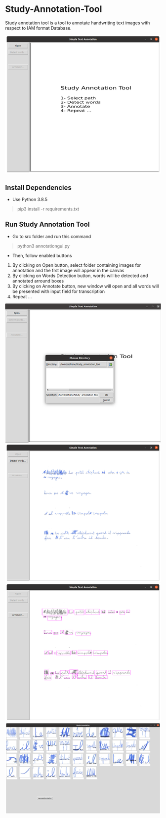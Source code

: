 # Study-Annotation-Tool
Study annotation tool is a tool to annotate handwriting text images with respect to IAM format Database. 

![screen1](/images/screen1.png)


## Install Dependencies
* Use Python 3.8.5

 > pip3 install -r requirements.txt

## Run Study Annotation Tool
* Go to src folder and run this command

 > python3 annotationgui.py

* Then, follow enabled buttons
1. By clicking on Open button, select folder containing images for annotation and the frst image will appear in the canvas
2. By clicking on Words Detection button, words will be detected and annotated arround boxes
3. By clicking on Annotate button, new window will open and all words will be presented with input field for transcription 
4. Repeat ...

![screen1](/images/screen2.png)
![screen1](/images/screen3.png)
![screen1](/images/screen4.png)
![screen1](/images/screen5.png)
